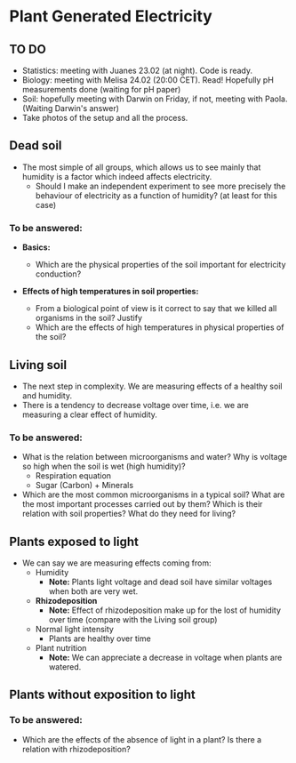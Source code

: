 # Plant Generated Electricity 

## TO DO

- Statistics: meeting with Juanes 23.02 (at night). Code is ready.
- Biology: meeting with Melisa 24.02 (20:00 CET). Read! Hopefully pH measurements done (waiting for pH paper)
- Soil: hopefully meeting with Darwin on Friday, if not, meeting with Paola.  (Waiting Darwin's answer)
- Take photos of the setup and all the process. 

## Dead soil

- The most simple of all groups, which allows us to see mainly that humidity is a factor which indeed affects electricity.
  - Should I make an independent experiment to see more precisely the behaviour of electricity as a function of humidity? (at least for this case)

### To be answered: 

- **Basics:**
  - Which are the physical properties of the soil important for electricity conduction?

- **Effects of high temperatures in soil properties:** 
  - From a biological point of view is it correct to say that we killed all organisms in the soil? Justify
  - Which are the effects of high temperatures in physical properties of the soil? 

## Living soil

- The next step in complexity. We are measuring effects of a healthy soil and humidity.
- There is a tendency to decrease voltage over time, i.e. we are measuring a clear effect of humidity.

### To be answered:

- What is the relation between microorganisms and water? Why is voltage so high when the soil is wet (high humidity)?
  - Respiration equation 
  - Sugar (Carbon) + Minerals
- Which are the most common microorganisms in a typical soil? What are the most important processes carried out by them? Which is their relation with soil properties? What do they need for living?

## Plants exposed to light

- We can say we are measuring effects coming from:
  - Humidity 
    - **Note:** Plants light voltage and dead soil have similar voltages when both are very wet.
  - **Rhizodeposition** 
    - **Note:** Effect of rhizodeposition make up for the lost of humidity over time (compare with the Living soil group)
  - Normal light intensity
    - Plants are healthy over time 
  - Plant nutrition
    - **Note:** We can appreciate a decrease in voltage when plants are watered. 

## Plants without exposition to light

### To be answered:

- Which are the effects of the absence of light in a plant? Is there a relation with rhizodeposition? 

